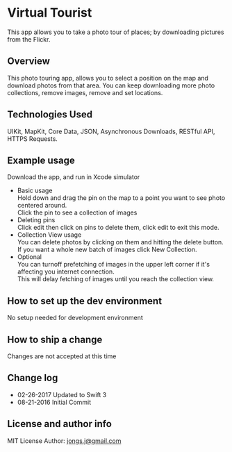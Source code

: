 # Virtual Tourist
This app allows you to take a photo tour of places; by downloading pictures from the Flickr.

## Overview
This photo touring app, allows you to select a position on the map and download photos from that area.
You can keep downloading more photo collections, remove images, remove and set locations.

## Technologies Used
   
UIKit, MapKit, Core Data, JSON, Asynchronous Downloads,  RESTful API, HTTPS Requests.  

## Example usage
Download the app, and run in Xcode simulator

* Basic usage  
   Hold down and drag the pin on the map to a point you want to see photo centered around.  
   Click the pin to see a collection of images
* Deleting pins  
   Click edit then click on pins to delete them, click edit to exit this mode.  
* Collection View usage  
   You can delete photos by clicking on them and hitting the delete button.  
   If you want a whole new batch of images click New Collection.   
* Optional  
   You can turnoff prefetching of images in the upper left corner if it's affecting you internet connection.  
   This will delay fetching of images until you reach the collection view.

## How to set up the dev environment
No setup needed for development environment

## How to ship a change
Changes are not accepted at this time
 
## Change log 
* 02-26-2017 Updated to Swift 3
* 08-21-2016 Initial Commit

## License and author info
MIT License
Author: jongs.j@gmail.com
